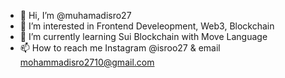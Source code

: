 - 👋 Hi, I’m @muhamadisro27
- 👀 I’m interested in Frontend Develeopment, Web3, Blockchain
- 🌱 I’m currently learning Sui Blockchain with Move Language
- 📫 How to reach me Instagram @isroo27 & email mohammadisro2710@gmail.com

<!---
muhamadisro27/muhamadisro27 is a ✨ special ✨ repository because its `README.md` (this file) appears on your GitHub profile.
You can click the Preview link to take a look at your changes.
--->
